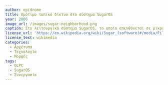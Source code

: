 ```yaml
---
author: epidrome
title: Ομότιμο τοπικό δίκτυο στο σύστημα SugarOS
year: 2006
image_url: /images/sugar-neighborhood.png
caption: Στο λειτουργικό σύστημα SugarOS, το οποίο απευθύνεται σε μικρά παιδιά, δεν υπάρχει γραφική διεπαφή με αρχεία, φακέλους και εφαρμογές, όπως στην επιφάνεια εργασίας, αλλά η έμφαση βρίσκεται στις δραστηριότητες και, κυρίως, σε μια οπτικοποίηση των γειτονικών συνδέσεων με άλλους χρήστες που βρίσκονται σε κοντινή απόσταση.
license_url: 'https://en.wikipedia.org/wiki/Sugar_(software)#/media/File:OLPC-Frame.png' 
license_text: wikimedia
categories:
  - Αρχέτυπα
  - Τεχνολογία
  - Μορφές
tags:
  - OLPC 
  - SugarOS 
  - Συνεργασία 
---
```

